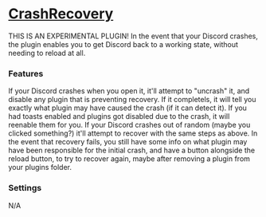 # [CrashRecovery](https://1lighty.github.io/BetterDiscordStuff/?plugin=CrashRecovery "CrashRecovery")
THIS IS AN EXPERIMENTAL PLUGIN! In the event that your Discord crashes, the plugin enables you to get Discord back to a working state, without needing to reload at all.
### Features
If your Discord crashes when you open it, it'll attempt to "uncrash" it, and disable any plugin that is preventing recovery. If it completels, it will tell you exactly what plugin may have caused the crash (if it can detect it).
If you had toasts enabled and plugins got disabled due to the crash, it will reenable them for you.
If your Discord crashes out of random (maybe you clicked something?) it'll attempt to recover with the same steps as above.
In the event that recovery fails, you still have some info on what plugin may have been responsible for the initial crash, and have a button alongside the reload button, to try to recover again, maybe after removing a plugin from your plugins folder.
### Settings
N/A
